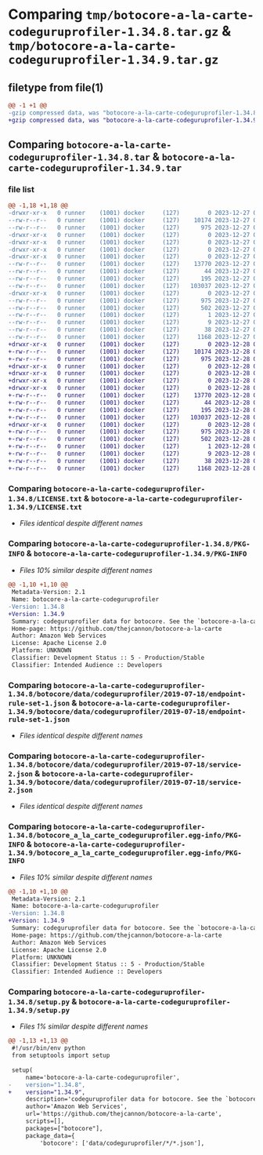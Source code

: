 # Comparing `tmp/botocore-a-la-carte-codeguruprofiler-1.34.8.tar.gz` & `tmp/botocore-a-la-carte-codeguruprofiler-1.34.9.tar.gz`

## filetype from file(1)

```diff
@@ -1 +1 @@
-gzip compressed data, was "botocore-a-la-carte-codeguruprofiler-1.34.8.tar", last modified: Wed Dec 27 01:06:40 2023, max compression
+gzip compressed data, was "botocore-a-la-carte-codeguruprofiler-1.34.9.tar", last modified: Thu Dec 28 01:06:41 2023, max compression
```

## Comparing `botocore-a-la-carte-codeguruprofiler-1.34.8.tar` & `botocore-a-la-carte-codeguruprofiler-1.34.9.tar`

### file list

```diff
@@ -1,18 +1,18 @@
-drwxr-xr-x   0 runner    (1001) docker     (127)        0 2023-12-27 01:06:40.435309 botocore-a-la-carte-codeguruprofiler-1.34.8/
--rw-r--r--   0 runner    (1001) docker     (127)    10174 2023-12-27 01:06:40.000000 botocore-a-la-carte-codeguruprofiler-1.34.8/LICENSE.txt
--rw-r--r--   0 runner    (1001) docker     (127)      975 2023-12-27 01:06:40.435309 botocore-a-la-carte-codeguruprofiler-1.34.8/PKG-INFO
-drwxr-xr-x   0 runner    (1001) docker     (127)        0 2023-12-27 01:06:40.431309 botocore-a-la-carte-codeguruprofiler-1.34.8/botocore/
-drwxr-xr-x   0 runner    (1001) docker     (127)        0 2023-12-27 01:06:40.431309 botocore-a-la-carte-codeguruprofiler-1.34.8/botocore/data/
-drwxr-xr-x   0 runner    (1001) docker     (127)        0 2023-12-27 01:06:40.431309 botocore-a-la-carte-codeguruprofiler-1.34.8/botocore/data/codeguruprofiler/
-drwxr-xr-x   0 runner    (1001) docker     (127)        0 2023-12-27 01:06:40.431309 botocore-a-la-carte-codeguruprofiler-1.34.8/botocore/data/codeguruprofiler/2019-07-18/
--rw-r--r--   0 runner    (1001) docker     (127)    13770 2023-12-27 01:06:28.000000 botocore-a-la-carte-codeguruprofiler-1.34.8/botocore/data/codeguruprofiler/2019-07-18/endpoint-rule-set-1.json
--rw-r--r--   0 runner    (1001) docker     (127)       44 2023-12-27 01:06:28.000000 botocore-a-la-carte-codeguruprofiler-1.34.8/botocore/data/codeguruprofiler/2019-07-18/examples-1.json
--rw-r--r--   0 runner    (1001) docker     (127)      195 2023-12-27 01:06:28.000000 botocore-a-la-carte-codeguruprofiler-1.34.8/botocore/data/codeguruprofiler/2019-07-18/paginators-1.json
--rw-r--r--   0 runner    (1001) docker     (127)   103037 2023-12-27 01:06:28.000000 botocore-a-la-carte-codeguruprofiler-1.34.8/botocore/data/codeguruprofiler/2019-07-18/service-2.json
-drwxr-xr-x   0 runner    (1001) docker     (127)        0 2023-12-27 01:06:40.431309 botocore-a-la-carte-codeguruprofiler-1.34.8/botocore_a_la_carte_codeguruprofiler.egg-info/
--rw-r--r--   0 runner    (1001) docker     (127)      975 2023-12-27 01:06:40.000000 botocore-a-la-carte-codeguruprofiler-1.34.8/botocore_a_la_carte_codeguruprofiler.egg-info/PKG-INFO
--rw-r--r--   0 runner    (1001) docker     (127)      502 2023-12-27 01:06:40.000000 botocore-a-la-carte-codeguruprofiler-1.34.8/botocore_a_la_carte_codeguruprofiler.egg-info/SOURCES.txt
--rw-r--r--   0 runner    (1001) docker     (127)        1 2023-12-27 01:06:40.000000 botocore-a-la-carte-codeguruprofiler-1.34.8/botocore_a_la_carte_codeguruprofiler.egg-info/dependency_links.txt
--rw-r--r--   0 runner    (1001) docker     (127)        9 2023-12-27 01:06:40.000000 botocore-a-la-carte-codeguruprofiler-1.34.8/botocore_a_la_carte_codeguruprofiler.egg-info/top_level.txt
--rw-r--r--   0 runner    (1001) docker     (127)       38 2023-12-27 01:06:40.435309 botocore-a-la-carte-codeguruprofiler-1.34.8/setup.cfg
--rw-r--r--   0 runner    (1001) docker     (127)     1168 2023-12-27 01:06:40.000000 botocore-a-la-carte-codeguruprofiler-1.34.8/setup.py
+drwxr-xr-x   0 runner    (1001) docker     (127)        0 2023-12-28 01:06:41.938280 botocore-a-la-carte-codeguruprofiler-1.34.9/
+-rw-r--r--   0 runner    (1001) docker     (127)    10174 2023-12-28 01:06:41.000000 botocore-a-la-carte-codeguruprofiler-1.34.9/LICENSE.txt
+-rw-r--r--   0 runner    (1001) docker     (127)      975 2023-12-28 01:06:41.938280 botocore-a-la-carte-codeguruprofiler-1.34.9/PKG-INFO
+drwxr-xr-x   0 runner    (1001) docker     (127)        0 2023-12-28 01:06:41.934280 botocore-a-la-carte-codeguruprofiler-1.34.9/botocore/
+drwxr-xr-x   0 runner    (1001) docker     (127)        0 2023-12-28 01:06:41.934280 botocore-a-la-carte-codeguruprofiler-1.34.9/botocore/data/
+drwxr-xr-x   0 runner    (1001) docker     (127)        0 2023-12-28 01:06:41.934280 botocore-a-la-carte-codeguruprofiler-1.34.9/botocore/data/codeguruprofiler/
+drwxr-xr-x   0 runner    (1001) docker     (127)        0 2023-12-28 01:06:41.938280 botocore-a-la-carte-codeguruprofiler-1.34.9/botocore/data/codeguruprofiler/2019-07-18/
+-rw-r--r--   0 runner    (1001) docker     (127)    13770 2023-12-28 01:06:26.000000 botocore-a-la-carte-codeguruprofiler-1.34.9/botocore/data/codeguruprofiler/2019-07-18/endpoint-rule-set-1.json
+-rw-r--r--   0 runner    (1001) docker     (127)       44 2023-12-28 01:06:26.000000 botocore-a-la-carte-codeguruprofiler-1.34.9/botocore/data/codeguruprofiler/2019-07-18/examples-1.json
+-rw-r--r--   0 runner    (1001) docker     (127)      195 2023-12-28 01:06:26.000000 botocore-a-la-carte-codeguruprofiler-1.34.9/botocore/data/codeguruprofiler/2019-07-18/paginators-1.json
+-rw-r--r--   0 runner    (1001) docker     (127)   103037 2023-12-28 01:06:26.000000 botocore-a-la-carte-codeguruprofiler-1.34.9/botocore/data/codeguruprofiler/2019-07-18/service-2.json
+drwxr-xr-x   0 runner    (1001) docker     (127)        0 2023-12-28 01:06:41.938280 botocore-a-la-carte-codeguruprofiler-1.34.9/botocore_a_la_carte_codeguruprofiler.egg-info/
+-rw-r--r--   0 runner    (1001) docker     (127)      975 2023-12-28 01:06:41.000000 botocore-a-la-carte-codeguruprofiler-1.34.9/botocore_a_la_carte_codeguruprofiler.egg-info/PKG-INFO
+-rw-r--r--   0 runner    (1001) docker     (127)      502 2023-12-28 01:06:41.000000 botocore-a-la-carte-codeguruprofiler-1.34.9/botocore_a_la_carte_codeguruprofiler.egg-info/SOURCES.txt
+-rw-r--r--   0 runner    (1001) docker     (127)        1 2023-12-28 01:06:41.000000 botocore-a-la-carte-codeguruprofiler-1.34.9/botocore_a_la_carte_codeguruprofiler.egg-info/dependency_links.txt
+-rw-r--r--   0 runner    (1001) docker     (127)        9 2023-12-28 01:06:41.000000 botocore-a-la-carte-codeguruprofiler-1.34.9/botocore_a_la_carte_codeguruprofiler.egg-info/top_level.txt
+-rw-r--r--   0 runner    (1001) docker     (127)       38 2023-12-28 01:06:41.938280 botocore-a-la-carte-codeguruprofiler-1.34.9/setup.cfg
+-rw-r--r--   0 runner    (1001) docker     (127)     1168 2023-12-28 01:06:41.000000 botocore-a-la-carte-codeguruprofiler-1.34.9/setup.py
```

### Comparing `botocore-a-la-carte-codeguruprofiler-1.34.8/LICENSE.txt` & `botocore-a-la-carte-codeguruprofiler-1.34.9/LICENSE.txt`

 * *Files identical despite different names*

### Comparing `botocore-a-la-carte-codeguruprofiler-1.34.8/PKG-INFO` & `botocore-a-la-carte-codeguruprofiler-1.34.9/PKG-INFO`

 * *Files 10% similar despite different names*

```diff
@@ -1,10 +1,10 @@
 Metadata-Version: 2.1
 Name: botocore-a-la-carte-codeguruprofiler
-Version: 1.34.8
+Version: 1.34.9
 Summary: codeguruprofiler data for botocore. See the `botocore-a-la-carte` package for more info.
 Home-page: https://github.com/thejcannon/botocore-a-la-carte
 Author: Amazon Web Services
 License: Apache License 2.0
 Platform: UNKNOWN
 Classifier: Development Status :: 5 - Production/Stable
 Classifier: Intended Audience :: Developers
```

### Comparing `botocore-a-la-carte-codeguruprofiler-1.34.8/botocore/data/codeguruprofiler/2019-07-18/endpoint-rule-set-1.json` & `botocore-a-la-carte-codeguruprofiler-1.34.9/botocore/data/codeguruprofiler/2019-07-18/endpoint-rule-set-1.json`

 * *Files identical despite different names*

### Comparing `botocore-a-la-carte-codeguruprofiler-1.34.8/botocore/data/codeguruprofiler/2019-07-18/service-2.json` & `botocore-a-la-carte-codeguruprofiler-1.34.9/botocore/data/codeguruprofiler/2019-07-18/service-2.json`

 * *Files identical despite different names*

### Comparing `botocore-a-la-carte-codeguruprofiler-1.34.8/botocore_a_la_carte_codeguruprofiler.egg-info/PKG-INFO` & `botocore-a-la-carte-codeguruprofiler-1.34.9/botocore_a_la_carte_codeguruprofiler.egg-info/PKG-INFO`

 * *Files 10% similar despite different names*

```diff
@@ -1,10 +1,10 @@
 Metadata-Version: 2.1
 Name: botocore-a-la-carte-codeguruprofiler
-Version: 1.34.8
+Version: 1.34.9
 Summary: codeguruprofiler data for botocore. See the `botocore-a-la-carte` package for more info.
 Home-page: https://github.com/thejcannon/botocore-a-la-carte
 Author: Amazon Web Services
 License: Apache License 2.0
 Platform: UNKNOWN
 Classifier: Development Status :: 5 - Production/Stable
 Classifier: Intended Audience :: Developers
```

### Comparing `botocore-a-la-carte-codeguruprofiler-1.34.8/setup.py` & `botocore-a-la-carte-codeguruprofiler-1.34.9/setup.py`

 * *Files 1% similar despite different names*

```diff
@@ -1,13 +1,13 @@
 #!/usr/bin/env python
 from setuptools import setup
 
 setup(
     name='botocore-a-la-carte-codeguruprofiler',
-    version="1.34.8",
+    version="1.34.9",
     description='codeguruprofiler data for botocore. See the `botocore-a-la-carte` package for more info.',
     author='Amazon Web Services',
     url='https://github.com/thejcannon/botocore-a-la-carte',
     scripts=[],
     packages=["botocore"],
     package_data={
         'botocore': ['data/codeguruprofiler/*/*.json'],
```

